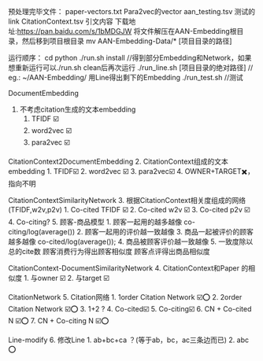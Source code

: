 




预处理完毕文件：
paper-vectors.txt Para2vec的vector
aan_testing.tsv 测试的link
CitationContext.tsv 引文内容
下载地址:https://pan.baidu.com/s/1bMDGJW
将文件解压在AAN-Embedding根目录，然后移到项目根目录
mv AAN-Embedding-Data/* [项目目录的路径]

运行顺序：
cd python
./run.sh install
                    //得到部分Embedding和Network，如果想重新运行可以./run.sh clean后再次运行
./run_line.sh [项目目录的绝对路径]
                    // eg.: ~/AAN-Embedding/  用Line得出剩下的Embedding
./run_test.sh
                    //测试


DocumentEmbedding
1. 不考虑citation生成的文本embedding
    1. TFIDF ☑️
    2. word2vec ☑️
    3. para2vec ☑️

CitationContext2DocumentEmbedding
2. CitationContext组成的文本embedding
    1.  TFIDF☑️
    2. word2vec ☑️
    3. para2vec☑️
    4. OWNER+TARGET✖️，指向不明

CitationContextSimilarityNetwork
3. 根据CitationContext相关度组成的网络 (TFIDF,w2v,p2v)
    1. Co-cited TFIDF ☑️
    2. Co-cited w2v ☑️
    3. Co-cited p2v ☑️
    4. Co-citing?
    5. 顾客-商品模型
        1. 顾客一起用的越多越像 co-citing/log(average())
        2. 顾客一起用的评价越一致越像
        3. 商品一起被评价的顾客越多越像 co-cited/log(average());
        4. 商品被顾客评价越一致越像
        5. 一致度除以总的cite数
        顾客消费行为得出顾客相似度
        顾客点评得出商品相似度

CitationContext-DocumentSimilarityNetwork
4. CitationContext和Paper 的相似度
    1. 与owner ☑️
    2. 与target ☑️

CitationNetwork
5. Citation网络
    1. 1order Citation Network ☑️⭕️
    2. 2order Citation Network ☑️⭕️
    3. 1+2 ?
    4. Co-cited☑️
    5. Co-citing☑️
    6. CN + Co-cited N ☑️⭕️
    7. CN + Co-citing N ☑️⭕️

Line-modify
6. 修改Line
    1. ab+bc+ca ？(等于ab，bc，ac三条边而已)
    2. abc ⭕️
